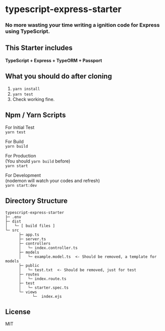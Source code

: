 # typescript-express-starter

### No more wasting your time writing a ignition code for Express using TypeScript.

## This Starter includes
#### TypeScript + Express + TypeORM + Passport

## What you should do after cloning

1. `yarn install`
2. `yarn test`
3. Check working fine.

## Npm / Yarn Scripts

For Initial Test  
`yarn test`

For Build  
`yarn build`

For Production  
(You should `yarn build` before)  
`yarn start`

For Development  
(nodemon will watch your codes and refresh)  
`yarn start:dev`

## Directory Structure

```
typescript-express-starter
├─ .env
├─ dist
│   └─ [ build files ]
└─ src
      ├─ app.ts
      ├─ server.ts
      ├─ controllers
      │   └─ index.controller.ts
      ├─ models
      │   └─ example.model.ts  <- Should be removed, a template for models
      ├─ public
      │   └─ test.txt  <- Should be removed, just for test
      ├─ routes
      │   └─ index.route.ts
      ├─ test
      │   └─ starter.spec.ts
      └─ views
            └─  index.ejs
```

## License

MIT
